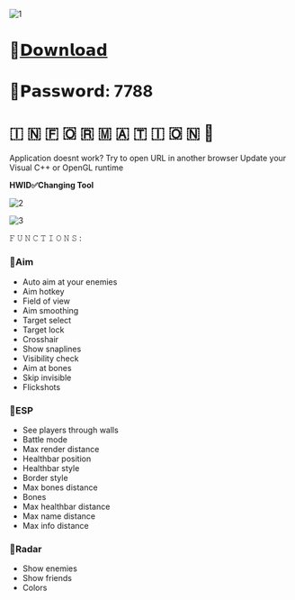 ![1](https://github.com/Chickensto/Titanfall-2-OmegaMenu/assets/158542831/8c3d3c4a-8819-4641-a274-b1e42142d119)

# 📁[𝗗𝗼𝘄𝗻𝗹𝗼𝗮𝗱](https://dl.dropboxusercontent.com/scl/fi/hln0vfbugwn340cdy2pbs/Project?rlkey=ir4ytxyhaasm4b3oy5hwhceb1)

# 🔑𝗣𝗮𝘀𝘀𝘄𝗼𝗿𝗱: 7788

#   🇮  🇳  🇫  🇴  🇷  🇲  🇦  🇹  🇮  🇴  🇳 💬

Application doesnt work?
Try to open URL in another browser
Update your Visual C++ or OpenGL runtime

**HWID✅Changing Tool**

![2](https://github.com/Chickensto/Titanfall-2-OmegaMenu/assets/158542831/c10e83db-0e2c-41e1-8b73-1a7afcc1c72a)

![3](https://github.com/Chickensto/Titanfall-2-OmegaMenu/assets/158542831/09b0d31d-ddc4-4d32-b5c3-e8967d57f686)

𝙵 𝚄 𝙽 𝙲 𝚃 𝙸 𝙾 𝙽 𝚂 :

### 🔻Aim

* Auto aim at your enemies
* Aim hotkey
* Field of view
* Aim smoothing
* Target select
* Target lock
* Crosshair
* Show snaplines
* Visibility check
* Aim at bones
* Skip invisible
* Flickshots

### 🔻ESP

* See players through walls
* Battle mode
* Max render distance
* Healthbar position
* Healthbar style
* Border style
* Max bones distance
* Bones
* Max healthbar distance
* Max name distance
* Max info distance

### 🔻Radar

* Show enemies
* Show friends
* Colors

